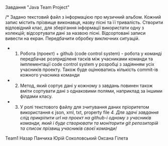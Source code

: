 Завдання "Java Team Project"

/* Задано текстовий файл з інформацією про музичний альбом. 
Кожний запис містить прізвище виконавця, назву пісні та її тривалість. 
Створити відповідний клас, для зберігання інформації використати одну з колекцій; відсортувати дані за назвою пісні. 
Відсортовані записи вивести на екран. Передбачити обробку виключних ситуацій.
* 1. Робота (проект) + github (code control system) - робота у команді передбачає розприділеня тасків 
між учасниками команди та імплементації code control system у розробці з задіянням усіх учасників проекту.
Також буде оцінюватись кількість commit-ів кожного учасника команди 
* 2. Метод, який сортує дані у кожному з завдань повинен також вміти сортувати дані з однаковими полями, 
наприклад за іншими філдами класу.
* 3. У ролі текстового файлу для зчитування даних пріоритетом використання є json, xml, txt, property file
*4. Для здачі завдання слід прикріпити url на проект на github-i одному з учасників команди, 
який і буде створювати та моніторити git репозиторій та список прізвищ учасників своєї команди*/

Team1
Назар Панчиха
Юрій Соколовський
Оксана Гілета
